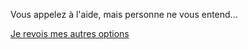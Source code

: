Vous appelez à l'aide, mais personne ne vous entend...

[Je revois mes autres options](../feu-de-camp.md)
